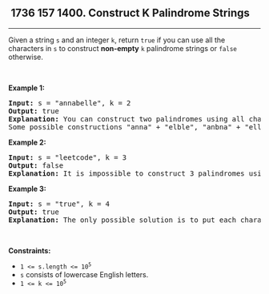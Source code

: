 <h2> 1736 157
1400. Construct K Palindrome Strings</h2><hr><div><p>Given a string <code>s</code> and an integer <code>k</code>, return <code>true</code> if you can use all the characters in <code>s</code> to construct <strong>non-empty</strong> <code>k</code> <span data-keyword="palindrome-string">palindrome strings</span> or <code>false</code> otherwise.</p>

<p>&nbsp;</p>
<p><strong class="example">Example 1:</strong></p>

<pre><strong>Input:</strong> s = "annabelle", k = 2
<strong>Output:</strong> true
<strong>Explanation:</strong> You can construct two palindromes using all characters in s.
Some possible constructions "anna" + "elble", "anbna" + "elle", "anellena" + "b"
</pre>

<p><strong class="example">Example 2:</strong></p>

<pre><strong>Input:</strong> s = "leetcode", k = 3
<strong>Output:</strong> false
<strong>Explanation:</strong> It is impossible to construct 3 palindromes using all the characters of s.
</pre>

<p><strong class="example">Example 3:</strong></p>

<pre><strong>Input:</strong> s = "true", k = 4
<strong>Output:</strong> true
<strong>Explanation:</strong> The only possible solution is to put each character in a separate string.
</pre>

<p>&nbsp;</p>
<p><strong>Constraints:</strong></p>

<ul>
	<li><code>1 &lt;= s.length &lt;= 10<sup>5</sup></code></li>
	<li><code>s</code> consists of lowercase English letters.</li>
	<li><code>1 &lt;= k &lt;= 10<sup>5</sup></code></li>
</ul>
</div>